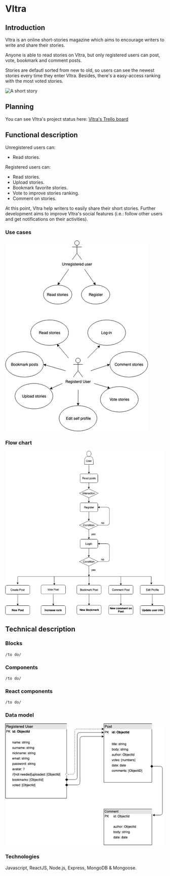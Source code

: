 # Vltra

## Introduction

Vltra is an online short-stories magazine which aims to encourage writers to write and share their stories.

Anyone is able to read stories on Vltra, but only registered users can post, vote, bookmark and comment posts.

Stories are defautl sorted from new to old, so users can see the newest stories every time they enter Vltra. Besides, there's a easy-access ranking with the most voted stories.

![A short story](https://media.giphy.com/media/6PH7zMHkS7lu0/giphy.gif)

## Planning
You can see Vltra's project status here:
[Vltra's Trello board](https://trello.com/b/EJmGr6bH/vltra-juampi)

## Functional description
Unregistered users can:
- Read stories.

Registered users can:
- Read stories.
- Upload stories.
- Bookmark favorite stories.
- Vote to improve stories ranking.
- Comment on stories.

At this point, Vltra help writers to easily share their short stories. Further development aims to improve Vltra's social features (i.e.: follow other users and get notifications on their activities).


### Use cases
![User cases](images/vltra-user-cases.png)
### Flow chart
![Flowchart](images/vltra-flowchart.png)



## Technical description
### Blocks
    /to do/
### Components
    /to do/
### React components
    /to do/
    
### Data model
![Data model](images/vltra-data-model.png)

### Technologies
Javascript, ReactJS, Node.js, Express, MongoDB & Mongoose.